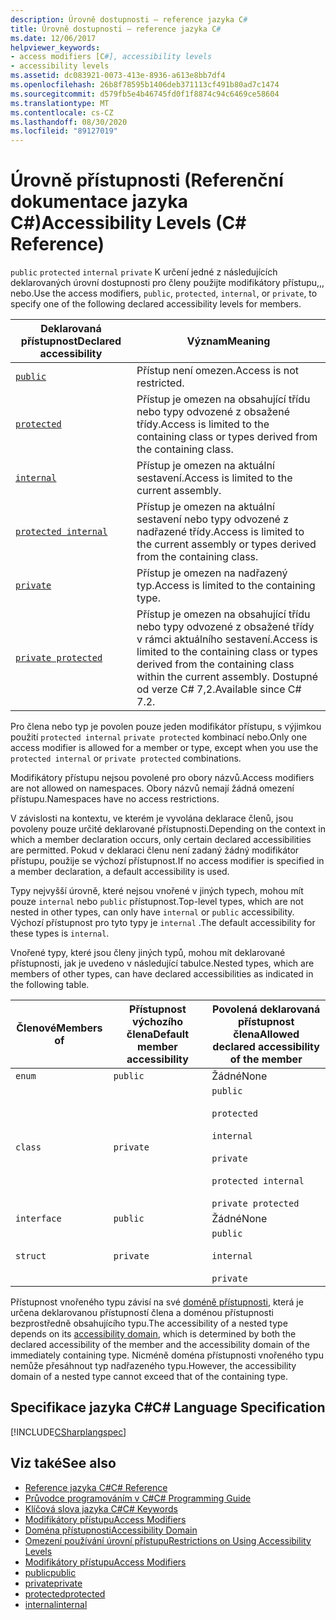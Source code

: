 ```yaml
---
description: Úrovně dostupnosti – reference jazyka C#
title: Úrovně dostupnosti – reference jazyka C#
ms.date: 12/06/2017
helpviewer_keywords:
- access modifiers [C#], accessibility levels
- accessibility levels
ms.assetid: dc083921-0073-413e-8936-a613e8bb7df4
ms.openlocfilehash: 26b8f78595b1406deb371113cf491b80ad7c1474
ms.sourcegitcommit: d579fb5e4b46745fd0f1f8874c94c6469ce58604
ms.translationtype: MT
ms.contentlocale: cs-CZ
ms.lasthandoff: 08/30/2020
ms.locfileid: "89127019"
---
```

# <a name="accessibility-levels-c-reference"></a><span data-ttu-id="aaa98-103">Úrovně přístupnosti (Referenční dokumentace jazyka C#)</span><span class="sxs-lookup"><span data-stu-id="aaa98-103">Accessibility Levels (C# Reference)</span></span>

<span data-ttu-id="aaa98-104">`public` `protected` `internal` `private` K určení jedné z následujících deklarovaných úrovní dostupnosti pro členy použijte modifikátory přístupu,,, nebo.</span><span class="sxs-lookup"><span data-stu-id="aaa98-104">Use the access modifiers, `public`, `protected`, `internal`, or `private`, to specify one of the following declared accessibility levels for members.</span></span>  
  
|<span data-ttu-id="aaa98-105">Deklarovaná přístupnost</span><span class="sxs-lookup"><span data-stu-id="aaa98-105">Declared accessibility</span></span>|<span data-ttu-id="aaa98-106">Význam</span><span class="sxs-lookup"><span data-stu-id="aaa98-106">Meaning</span></span>|  
|----------------------------|-------------|  
|[`public`](public.md)|<span data-ttu-id="aaa98-107">Přístup není omezen.</span><span class="sxs-lookup"><span data-stu-id="aaa98-107">Access is not restricted.</span></span>|  
|[`protected`](protected.md)|<span data-ttu-id="aaa98-108">Přístup je omezen na obsahující třídu nebo typy odvozené z obsažené třídy.</span><span class="sxs-lookup"><span data-stu-id="aaa98-108">Access is limited to the containing class or types derived from the containing class.</span></span>|  
|[`internal`](internal.md)|<span data-ttu-id="aaa98-109">Přístup je omezen na aktuální sestavení.</span><span class="sxs-lookup"><span data-stu-id="aaa98-109">Access is limited to the current assembly.</span></span>|  
|[`protected internal`](protected-internal.md)|<span data-ttu-id="aaa98-110">Přístup je omezen na aktuální sestavení nebo typy odvozené z nadřazené třídy.</span><span class="sxs-lookup"><span data-stu-id="aaa98-110">Access is limited to the current assembly or types derived from the containing class.</span></span>|  
|[`private`](private.md)|<span data-ttu-id="aaa98-111">Přístup je omezen na nadřazený typ.</span><span class="sxs-lookup"><span data-stu-id="aaa98-111">Access is limited to the containing type.</span></span>|  
|[`private protected`](private-protected.md)|<span data-ttu-id="aaa98-112">Přístup je omezen na obsahující třídu nebo typy odvozené z obsažené třídy v rámci aktuálního sestavení.</span><span class="sxs-lookup"><span data-stu-id="aaa98-112">Access is limited to the containing class or types derived from the containing class within the current assembly.</span></span> <span data-ttu-id="aaa98-113">Dostupné od verze C# 7,2.</span><span class="sxs-lookup"><span data-stu-id="aaa98-113">Available since C# 7.2.</span></span> |  
  
 <span data-ttu-id="aaa98-114">Pro člena nebo typ je povolen pouze jeden modifikátor přístupu, s výjimkou použití `protected internal` `private protected` kombinací nebo.</span><span class="sxs-lookup"><span data-stu-id="aaa98-114">Only one access modifier is allowed for a member or type, except when you use the `protected internal` or `private protected` combinations.</span></span>  
  
 <span data-ttu-id="aaa98-115">Modifikátory přístupu nejsou povolené pro obory názvů.</span><span class="sxs-lookup"><span data-stu-id="aaa98-115">Access modifiers are not allowed on namespaces.</span></span> <span data-ttu-id="aaa98-116">Obory názvů nemají žádná omezení přístupu.</span><span class="sxs-lookup"><span data-stu-id="aaa98-116">Namespaces have no access restrictions.</span></span>  
  
 <span data-ttu-id="aaa98-117">V závislosti na kontextu, ve kterém je vyvolána deklarace členů, jsou povoleny pouze určité deklarované přístupnosti.</span><span class="sxs-lookup"><span data-stu-id="aaa98-117">Depending on the context in which a member declaration occurs, only certain declared accessibilities are permitted.</span></span> <span data-ttu-id="aaa98-118">Pokud v deklaraci členu není zadaný žádný modifikátor přístupu, použije se výchozí přístupnost.</span><span class="sxs-lookup"><span data-stu-id="aaa98-118">If no access modifier is specified in a member declaration, a default accessibility is used.</span></span>  
  
 <span data-ttu-id="aaa98-119">Typy nejvyšší úrovně, které nejsou vnořené v jiných typech, mohou mít pouze `internal` nebo `public` přístupnost.</span><span class="sxs-lookup"><span data-stu-id="aaa98-119">Top-level types, which are not nested in other types, can only have `internal` or `public` accessibility.</span></span> <span data-ttu-id="aaa98-120">Výchozí přístupnost pro tyto typy je `internal` .</span><span class="sxs-lookup"><span data-stu-id="aaa98-120">The default accessibility for these types is `internal`.</span></span>  
  
 <span data-ttu-id="aaa98-121">Vnořené typy, které jsou členy jiných typů, mohou mít deklarované přístupnosti, jak je uvedeno v následující tabulce.</span><span class="sxs-lookup"><span data-stu-id="aaa98-121">Nested types, which are members of other types, can have declared accessibilities as indicated in the following table.</span></span>  
  
|<span data-ttu-id="aaa98-122">Členové</span><span class="sxs-lookup"><span data-stu-id="aaa98-122">Members of</span></span>|<span data-ttu-id="aaa98-123">Přístupnost výchozího člena</span><span class="sxs-lookup"><span data-stu-id="aaa98-123">Default member accessibility</span></span>|<span data-ttu-id="aaa98-124">Povolená deklarovaná přístupnost člena</span><span class="sxs-lookup"><span data-stu-id="aaa98-124">Allowed declared accessibility of the member</span></span>|  
|----------------|----------------------------------|--------------------------------------------------|  
|`enum`|`public`|<span data-ttu-id="aaa98-125">Žádné</span><span class="sxs-lookup"><span data-stu-id="aaa98-125">None</span></span>|  
|`class`|`private`|`public`<br /><br /> `protected`<br /><br /> `internal`<br /><br /> `private`<br /><br /> `protected internal` <br /><br />`private protected`|  
|`interface`|`public`|<span data-ttu-id="aaa98-126">Žádné</span><span class="sxs-lookup"><span data-stu-id="aaa98-126">None</span></span>|  
|`struct`|`private`|`public`<br /><br /> `internal`<br /><br /> `private`|  
  
 <span data-ttu-id="aaa98-127">Přístupnost vnořeného typu závisí na své [doméně přístupnosti](./accessibility-domain.md), která je určena deklarovanou přístupností člena a doménou přístupnosti bezprostředně obsahujícího typu.</span><span class="sxs-lookup"><span data-stu-id="aaa98-127">The accessibility of a nested type depends on its [accessibility domain](./accessibility-domain.md), which is determined by both the declared accessibility of the member and the accessibility domain of the immediately containing type.</span></span> <span data-ttu-id="aaa98-128">Nicméně doména přístupnosti vnořeného typu nemůže přesáhnout typ nadřazeného typu.</span><span class="sxs-lookup"><span data-stu-id="aaa98-128">However, the accessibility domain of a nested type cannot exceed that of the containing type.</span></span>  
  
## <a name="c-language-specification"></a><span data-ttu-id="aaa98-129">Specifikace jazyka C#</span><span class="sxs-lookup"><span data-stu-id="aaa98-129">C# Language Specification</span></span>  
 [!INCLUDE[CSharplangspec](~/includes/csharplangspec-md.md)]  
  
## <a name="see-also"></a><span data-ttu-id="aaa98-130">Viz také</span><span class="sxs-lookup"><span data-stu-id="aaa98-130">See also</span></span>

- [<span data-ttu-id="aaa98-131">Reference jazyka C#</span><span class="sxs-lookup"><span data-stu-id="aaa98-131">C# Reference</span></span>](../index.md)
- [<span data-ttu-id="aaa98-132">Průvodce programováním v C#</span><span class="sxs-lookup"><span data-stu-id="aaa98-132">C# Programming Guide</span></span>](../../programming-guide/index.md)
- [<span data-ttu-id="aaa98-133">Klíčová slova jazyka C#</span><span class="sxs-lookup"><span data-stu-id="aaa98-133">C# Keywords</span></span>](./index.md)
- [<span data-ttu-id="aaa98-134">Modifikátory přístupu</span><span class="sxs-lookup"><span data-stu-id="aaa98-134">Access Modifiers</span></span>](./access-modifiers.md)
- [<span data-ttu-id="aaa98-135">Doména přístupnosti</span><span class="sxs-lookup"><span data-stu-id="aaa98-135">Accessibility Domain</span></span>](./accessibility-domain.md)
- [<span data-ttu-id="aaa98-136">Omezení používání úrovní přístupu</span><span class="sxs-lookup"><span data-stu-id="aaa98-136">Restrictions on Using Accessibility Levels</span></span>](./restrictions-on-using-accessibility-levels.md)
- [<span data-ttu-id="aaa98-137">Modifikátory přístupu</span><span class="sxs-lookup"><span data-stu-id="aaa98-137">Access Modifiers</span></span>](../../programming-guide/classes-and-structs/access-modifiers.md)
- [<span data-ttu-id="aaa98-138">public</span><span class="sxs-lookup"><span data-stu-id="aaa98-138">public</span></span>](./public.md)
- [<span data-ttu-id="aaa98-139">private</span><span class="sxs-lookup"><span data-stu-id="aaa98-139">private</span></span>](./private.md)
- [<span data-ttu-id="aaa98-140">protected</span><span class="sxs-lookup"><span data-stu-id="aaa98-140">protected</span></span>](./protected.md)
- [<span data-ttu-id="aaa98-141">internal</span><span class="sxs-lookup"><span data-stu-id="aaa98-141">internal</span></span>](./internal.md)
